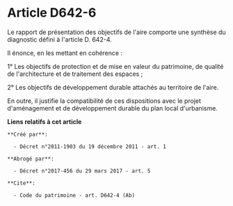 # Article D642-6

Le rapport de présentation des objectifs de l'aire comporte une synthèse du diagnostic défini à l'article D. 642-4. 

Il énonce, en les mettant en cohérence : 

1° Les objectifs de protection et de mise en valeur du patrimoine, de qualité de l'architecture et de traitement des
espaces ; 

2° Les objectifs de développement durable attachés au territoire de l'aire. 

En outre, il justifie la compatibilité de ces dispositions avec le projet d'aménagement et de développement durable du plan
local d'urbanisme.

**Liens relatifs à cet article**

	**Créé par**:

	  - Décret n°2011-1903 du 19 décembre 2011 - art. 1

	**Abrogé par**:

	  - Décret n°2017-456 du 29 mars 2017 - art. 5

	**Cite**:

	  - Code du patrimoine - art. D642-4 (Ab)
